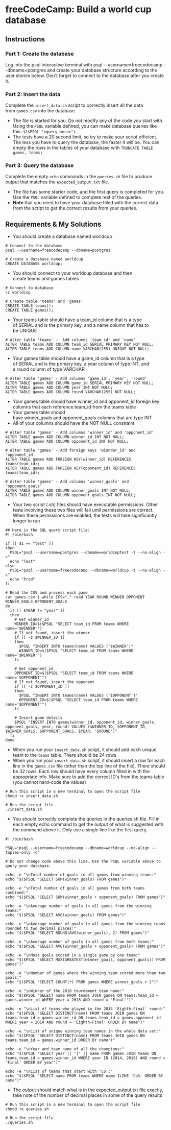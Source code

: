 # freeCodeCamp: Build a world cup database

## Instructions

### Part 1: Create the database
Log into the psql interactive terminal with psql --username=freecodecamp --dbname=postgres and create your database structure according to the user stories below. Don't forget to connect to the database after you create it.

### Part 2: Insert the data
Complete the `insert_data.sh` script to correctly insert all the data from `games.csv` into the database. 

- The file is started for you. Do not modify any of the code you start with. Using the `PSQL` variable defined, you can make database queries like this: `$($PSQL "<query_here>")`.
- The tests have a 20 second limit, so try to make your script efficient. The less you have to query the database, the faster it will be. You can empty the rows in the tables of your database with `TRUNCATE TABLE games, teams;`

### Part 3: Query the database
Complete the empty `echo` commands in the `queries.sh` file to produce output that matches the `expected_output.txt` file. 

- The file has some starter code, and the first query is completed for you. Use the `PSQL` variable defined to complete rest of the queries.
- **Note** that you need to have your database filled with the correct data from the script to get the correct results from your queries.

## Requirements & My Solutions
- You should create a database named worldcup
```
# Connect to the database
psql --username=freecodecamp --dbname=postgres

# Create a database named worldcup
CREATE DATABASE worldcup;
```

- You should connect to your worldcup database and then create teams and games tables
```
# Connect to database
\c worldcup

# Create table 'teams' and 'games'
CREATE TABLE teams();
CREATE TABLE games();
```

- Your teams table should have a team_id column that is a type of SERIAL and is the primary key, and a name column that has to be UNIQUE
```
# Alter table 'teams' -  Add columns 'team_id' and 'name'
ALTER TABLE teams ADD COLUMN team_id SERIAL PRIMARY KEY NOT NULL;
ALTER TABLE teams ADD COLUMN name VARCHAR(255) UNIQUE NOT NULL;
```

- Your games table should have a game_id column that is a type of SERIAL and is the primary key, a year column of type INT, and a round column of type VARCHAR
```
# Alter table 'games' - Add columns 'game_id', 'year', 'round'
ALTER TABLE games ADD COLUMN game_id SERIAL PRIMARY KEY NOT NULL;
ALTER TABLE games ADD COLUMN year INT NOT NULL;
ALTER TABLE games ADD COLUMN round VARCHAR(255) NOT NULL;
```

- Your games table should have winner_id and opponent_id foreign key columns that each reference team_id from the teams table
- Your games table should have winner_goals and opponent_goals columns that are type INT
- All of your columns should have the NOT NULL constraint
```
# Alter table 'games' - Add columns 'winner_id' and 'opponent_id'
ALTER TABLE games ADD COLUMN winner_id INT NOT NULL;
ALTER TABLE games ADD COLUMN opponent_id INT NOT NULL;

# Alter table 'games' - Add foreign keys 'winnder_id' and 'opponent_id'
ALTER TABLE games ADD FOREIGN KEY(winner_id) REFERENCES teams(team_id);
ALTER TABLE games ADD FOREIGN KEY(opponent_id) REFERENCES teams(team_id);

# Alter table 'games' - Add columns 'winner_goals' and 'opponent_goals'
ALTER TABLE games ADD COLUMN winner_goals INT NOT NULL;
ALTER TABLE games ADD COLUMN opponent_goals INT NOT NULL;
```

- Your two script (.sh) files should have executable permissions. Other tests involving these two files will fail until permissions are correct. When these permissions are enabled, the tests will take significantly longer to run
```
## Here is the SQL query script file:
#! /bin/bash

if [[ $1 == "test" ]]
then
  PSQL="psql --username=postgres --dbname=worldcuptest -t --no-align -c"
  echo "Test"
else
  PSQL="psql --username=freecodecamp --dbname=worldcup -t --no-align -c"
  echo "Prod"
fi

# Read the CSV and process each game
cat games.csv | while IFS="," read YEAR ROUND WINNER OPPONENT WINNER_GOALS OPPONENT_GOALS
do
  if [[ $YEAR != "year" ]]
  then
    # Get winner_id
    WINNER_ID=$($PSQL "SELECT team_id FROM teams WHERE name='$WINNER'")
    # If not found, insert the winner
    if [[ -z $WINNER_ID ]]
    then
      $PSQL "INSERT INTO teams(name) VALUES ('$WINNER')"
      WINNER_ID=$($PSQL "SELECT team_id FROM teams WHERE name='$WINNER'")
    fi

    # Get opponent_id
    OPPONENT_ID=$($PSQL "SELECT team_id FROM teams WHERE name='$OPPONENT'")
    # If not found, insert the opponent
    if [[ -z $OPPONENT_ID ]]
    then
      $PSQL "INSERT INTO teams(name) VALUES ('$OPPONENT')"
      OPPONENT_ID=$($PSQL "SELECT team_id FROM teams WHERE name='$OPPONENT'")
    fi

    # Insert game details
    $PSQL "INSERT INTO games(winner_id, opponent_id, winner_goals, opponent_goals, year, round) VALUES ($WINNER_ID, $OPPONENT_ID, $WINNER_GOALS, $OPPONENT_GOALS, $YEAR, '$ROUND')"
  fi
done
```

- When you run your `insert_data.sh` script, it should add each unique team to the `teams` table. There should be 24 rows
- When you run your `insert_data.sh` script, it should insert a row for each line in the `games.csv` file (other than the top line of the file). There should be 32 rows. Each row should have every column filled in with the appropriate info. Make sure to add the correct ID's from the teams table (you cannot hard-code the values)
```
# Run this script in a new terminal to open the script file
chmod +x insert_data.sh

# Run the script file
./insert_data.sh
```

- You should correctly complete the queries in the queries.sh file. Fill in each empty echo command to get the output of what is suggested with the command above it. Only use a single line like the first query.

```
#! /bin/bash

PSQL="psql --username=freecodecamp --dbname=worldcup --no-align --tuples-only -c"

# Do not change code above this line. Use the PSQL variable above to query your database.

echo -e "\nTotal number of goals in all games from winning teams:"
echo "$($PSQL "SELECT SUM(winner_goals) FROM games")"

echo -e "\nTotal number of goals in all games from both teams combined:"
echo "$($PSQL "SELECT SUM(winner_goals + opponent_goals) FROM games")"

echo -e "\nAverage number of goals in all games from the winning teams:"
echo "$($PSQL "SELECT AVG(winner_goals) FROM games")"

echo -e "\nAverage number of goals in all games from the winning teams rounded to two decimal places:"
echo "$($PSQL "SELECT ROUND(AVG(winner_goals), 2) FROM games")"

echo -e "\nAverage number of goals in all games from both teams:"
echo "$($PSQL "SELECT AVG(winner_goals + opponent_goals) FROM games")"

echo -e "\nMost goals scored in a single game by one team:"
echo "$($PSQL "SELECT MAX(GREATEST(winner_goals, opponent_goals)) FROM games")"

echo -e "\nNumber of games where the winning team scored more than two goals:"
echo "$($PSQL "SELECT COUNT(*) FROM games WHERE winner_goals > 2")"

echo -e "\nWinner of the 2018 tournament team name:"
echo "$($PSQL "SELECT name FROM teams JOIN games ON teams.team_id = games.winner_id WHERE year = 2018 AND round = 'Final'")"

echo -e "\nList of teams who played in the 2014 'Eighth-Final' round:"
echo "$($PSQL "SELECT DISTINCT(name) FROM teams JOIN games ON teams.team_id = games.winner_id OR teams.team_id = games.opponent_id WHERE year = 2014 AND round = 'Eighth-Final' ORDER BY name")"

echo -e "\nList of unique winning team names in the whole data set:"
echo "$($PSQL "SELECT DISTINCT(name) FROM teams JOIN games ON teams.team_id = games.winner_id ORDER BY name")"

echo -e "\nYear and team name of all the champions:"
echo "$($PSQL "SELECT year || '|' || name FROM games JOIN teams ON teams.team_id = games.winner_id WHERE year IN (2014, 2018) AND round = 'Final' ORDER BY year")"

echo -e "\nList of teams that start with 'Co':"
echo "$($PSQL "SELECT name FROM teams WHERE name ILIKE 'Co%' ORDER BY name")"
```

- The output should match what is in the expected_output.txt file exactly, take note of the number of decimal places in some of the query results
```
# Run this script in a new terminal to open the script file
chmod +x queries.sh

# Run the script file
./queries.sh
```

  
